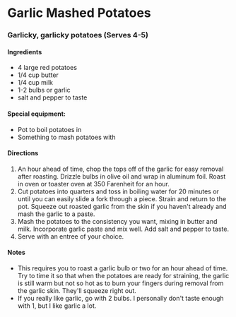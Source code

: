 # Garlic Mashed Potatoes
### Garlicky, garlicky potatoes (Serves 4-5)

#### Ingredients

- 4 large red potatoes 
- 1/4 cup butter
- 1/4 cup milk
- 1-2 bulbs or garlic
- salt and pepper to taste

#### Special equipment:
- Pot to boil potatoes in
- Something to mash potatoes with

#### Directions

1. An hour ahead of time, chop the tops off of the garlic for easy removal after roasting. Drizzle bulbs in olive oil and wrap in aluminum foil. Roast in oven or toaster oven at 350 Farenheit for an hour.
2. Cut potatoes into quarters and toss in boiling water for 20 minutes or until you can easily slide a fork through a piece. Strain and return to the pot. Squeeze out roasted garlic from the skin if you haven't already and mash the garlic to a paste.
3. Mash the potatoes to the consistency you want, mixing in butter and milk. Incorporate garlic paste and mix well. Add salt and pepper to taste.
4. Serve with an entree of your choice.


#### Notes

- This requires you to roast a garlic bulb or two for an hour ahead of time. Try to time it so that when the potatoes are ready for straining, the garlic is still warm but not so hot as to burn your fingers during removal from the garlic skin. They'll squeeze right out.
- If you really like garlic, go with 2 bulbs. I personally don't taste enough with 1, but I like garlic a lot.
